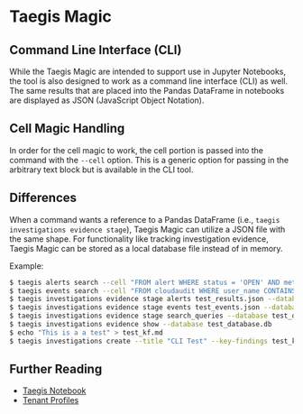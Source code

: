 # Taegis Magic

## Command Line Interface (CLI)

While the Taegis Magic are intended to support use in Jupyter Notebooks, the tool is also designed to work as a command line interface (CLI) as well.  The same results that are placed into the Pandas DataFrame in notebooks are displayed as JSON (JavaScript Object Notation).

## Cell Magic Handling

In order for the cell magic to work, the cell portion is passed into the command with the `--cell` option.  This is a generic option for passing in the arbitrary text block but is available in the CLI tool.

## Differences

When a command wants a reference to a Pandas DataFrame (i.e., `taegis investigations evidence stage`), Taegis Magic can utilize a JSON file with the same shape.  For functionality like tracking investigation evidence, Taegis Magic can be stored as a local database file instead of in memory.

Example:

```bash
$ taegis alerts search --cell "FROM alert WHERE status = 'OPEN' AND metadata.severity >= 0.2 AND investigation_ids IS NULL AND metadata.title = 'Suspicious AWS Account Enumeration'| head 2" --track --database test_database.db > test_results.json
$ taegis events search --cell "FROM cloudaudit WHERE user_name CONTAINS 'jupiter' EARLIEST=-3d | head 2" --track --database test_database.db > test_events.json
$ taegis investigations evidence stage alerts test_results.json --database test_database.db
$ taegis investigations evidence stage events test_events.json --database test_database.db
$ taegis investigations evidence stage search_queries --database test_database.db
$ taegis investigations evidence show --database test_database.db
$ echo "This is a a test" > test_kf.md
$ taegis investigations create --title "CLI Test" --key-findings test_kf.md --priority LOW --type SECURITY_INVESTIGATION --status OPEN --assignee-id @customer --database test_database.db
```

## Further Reading

* [Taegis Notebook](notebook.md)
* [Tenant Profiles](tenant-profiles.md)
